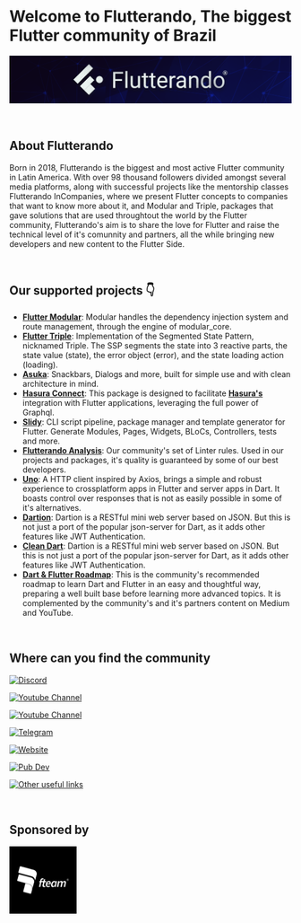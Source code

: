 # Welcome to Flutterando, The biggest Flutter community of Brazil


[![Flutterando][banner_flutterando]](https://www.flutterando.com.br)

<br>

## About Flutterando

Born in 2018, Flutterando is the biggest and most active Flutter community in Latin America. With over 98 thousand followers divided amongst several media platforms, along with successful projects like the mentorship classes Flutterando InCompanies, where we present Flutter concepts to companies that want to know more about it, and Modular and Triple, packages that gave solutions that are used throughtout the world by the Flutter community, Flutterando's aim is to share the love for Flutter and raise the technical level of it's comunnity and partners, all the while bringing new developers and new content to the Flutter Side. 

<br>

## Our supported projects 👇

- **[Flutter Modular][flutter_modular_link]**: Modular handles the dependency injection system and route management, through the engine of modular_core. 
- **[Flutter Triple][flutter_triple_link]**: Implementation of the Segmented State Pattern, nicknamed Triple. The SSP segments the state into 3 reactive parts, the state value (state), the error object (error), and the state loading action (loading).
- **[Asuka][asuka_link]**: Snackbars, Dialogs and more, built for simple use and with clean architecture in mind. 
- **[Hasura Connect][hasura_connect_link]**: This package is designed to facilitate **[Hasura's][hasura_link]** integration with Flutter applications, leveraging the full power of Graphql.
- **[Slidy][slidy_link]**: CLI script pipeline, package manager and template generator for Flutter. Generate Modules, Pages, Widgets, BLoCs, Controllers, tests and more. 
- **[Flutterando Analysis][flutterando_analysis_link]**: Our community's set of Linter rules. Used in our projects and packages, it's quality is guaranteed by some of our best developers. 
- **[Uno][uno_link]**: A HTTP client inspired by Axios, brings a simple and robust experience to crossplatform apps in Flutter and server apps in Dart. It boasts control over responses that is not as easily possible in some of it's alternatives.
- **[Dartion][dartion_link]**: Dartion is a RESTful mini web server based on JSON. But this is not just a port of the popular json-server for Dart, as it adds other features like JWT Authentication.
- **[Clean Dart][clean_dart_link]**: Dartion is a RESTful mini web server based on JSON. But this is not just a port of the popular json-server for Dart, as it adds other features like JWT Authentication.
- **[Dart & Flutter Roadmap][roadmap_link]**: This is the community's recommended roadmap to learn Dart and Flutter in an easy and thoughtful way, preparing a well built base before learning more advanced topics. It is complemented by the community's and it's partners content on Medium and YouTube. 


<br>

## Where can you find the community

[![Discord](https://img.shields.io/discord/509072164666867753?label=Discord&logo=Discord&style=social)][Discord]

[![Youtube Channel](https://img.shields.io/youtube/channel/subscribers/UCplT2lzN6MHlVHHLt6so39A?label=Flutterando%20%28in%20portuguese%29&style=social)][Youtube Channel]

[![Youtube Channel](https://img.shields.io/youtube/channel/subscribers/UC0zjz07GM2Aow4biJyGn43g?label=Fluttering%20%28in%20english%29&style=social)][Youtube Channel]

[![Telegram](https://img.shields.io/badge/Telegram-9k+-green?style=social&logo=telegram)][Telegram]

[![Website](https://img.shields.io/static/v1?label=Web&message=www.flutterando.com.br&color=blue)][Website]

[![Pub Dev](https://img.shields.io/static/v1?label=Pub%20Dev&message=Flutterando&color=red)][Pub Dev]

[![Other useful links](https://img.shields.io/static/v1?label=Other%20Links&message=https://linktr.ee/flutterando&color=green?style=social)][Other useful links]



<br>

## Sponsored by

<a href="https://fteam.dev">
    <img src="https://raw.githubusercontent.com/Flutterando/README-Template/master/readme_assets/sponsor-logo.png" alt="Logo" width="120">
  </a>



<!-- Images -->
[logo_black]: https://avatars.githubusercontent.com/u/48289443?s=100&u=de5d7e8511a21d986fe4ddf410d6dd474bff3233&v=4

[banner_flutterando]: https://raw.githubusercontent.com/flutterando/.github/main/assets/1128x191.png
[banner_flutterando1]: https://raw.githubusercontent.com/flutterando/.github/main/assets/1500x500.png
[banner_flutterando2]: https://raw.githubusercontent.com/flutterando/.github/main/assets/851x315.png


<!-- Project Links -->
[flutter_modular_link]: https://pub.dev/packages/flutter_modular
[flutter_triple_link]: https://pub.dev/packages/flutter_triple
[asuka_link]: https://pub.dev/packages/asuka
[slidy_link]: https://pub.dev/packages/slidy
[hasura_connect_link]: https://pub.dev/packages/hasura_connect
[flutterando_analysis_link]: https://pub.dev/packages/flutterando_analysis
[uno_link]: https://pub.dev/packages/uno
[dartion_link]: https://pub.dev/packages/dartion
[clean_dart_link]: https://github.com/flutterando/Clean-Dart
[roadmap_link]: https://github.com/flutterando/roadmap
[hasura_link]:https://hasura.io


<!-- Contact Links (where to find Flutterando) -->
[Discord]: https://discord.gg/qNBDHNARja
[Telegram]: https://t.me/flutterando
[Website]: https://www.flutterando.com.br
[Youtube Channel]: https://www.youtube.com.br/flutterando
[Pub Dev]: https://pub.dev/publishers/flutterando.com.br/packages
[Other useful links]: https://linktr.ee/flutterando